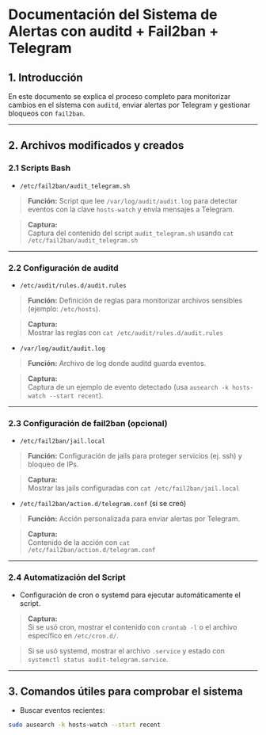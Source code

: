 # Documentación del Sistema de Alertas con auditd + Fail2ban + Telegram

## 1. Introducción

En este documento se explica el proceso completo para monitorizar cambios en el sistema con `auditd`, enviar alertas por Telegram y gestionar bloqueos con `fail2ban`.

---

## 2. Archivos modificados y creados

### 2.1 Scripts Bash

- `/etc/fail2ban/audit_telegram.sh`

> **Función:** Script que lee `/var/log/audit/audit.log` para detectar eventos con la clave `hosts-watch` y envía mensajes a Telegram.

> **Captura:**  
> Captura del contenido del script `audit_telegram.sh` usando `cat /etc/fail2ban/audit_telegram.sh`

---

### 2.2 Configuración de auditd

- `/etc/audit/rules.d/audit.rules`

> **Función:** Definición de reglas para monitorizar archivos sensibles (ejemplo: `/etc/hosts`).

> **Captura:**  
> Mostrar las reglas con `cat /etc/audit/rules.d/audit.rules`

- `/var/log/audit/audit.log`

> **Función:** Archivo de log donde auditd guarda eventos.

> **Captura:**  
> Captura de un ejemplo de evento detectado (usa `ausearch -k hosts-watch --start recent`).

---

### 2.3 Configuración de fail2ban (opcional)

- `/etc/fail2ban/jail.local`

> **Función:** Configuración de jails para proteger servicios (ej. ssh) y bloqueo de IPs.

> **Captura:**  
> Mostrar las jails configuradas con `cat /etc/fail2ban/jail.local`

- `/etc/fail2ban/action.d/telegram.conf` (si se creó)

> **Función:** Acción personalizada para enviar alertas por Telegram.

> **Captura:**  
> Contenido de la acción con `cat /etc/fail2ban/action.d/telegram.conf`

---

### 2.4 Automatización del Script

- Configuración de cron o systemd para ejecutar automáticamente el script.

> **Captura:**  
> Si se usó cron, mostrar el contenido con `crontab -l` o el archivo específico en `/etc/cron.d/`.

> Si se usó systemd, mostrar el archivo `.service` y estado con `systemctl status audit-telegram.service`.

---

## 3. Comandos útiles para comprobar el sistema

- Buscar eventos recientes:  
```bash
sudo ausearch -k hosts-watch --start recent
